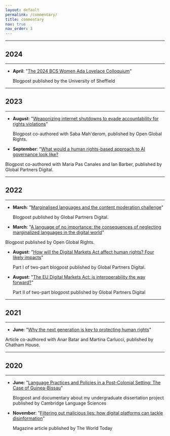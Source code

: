 ```yaml
---
layout: default
permalink: /commentary/
title: commentary
nav: true
nav_order: 3
---
```




<!-- _pages/blog.md -->

---
## **2024**
---
- **April**: "[The 2024 BCS Women Ada Lovelace Colloquium](https://www.sheffield.ac.uk/cs/postgraduate/student-profiles/jacquie)"
  
  Blogpost published by the University of Sheffield

---
## **2023**
---
- **August**: "[Weaponizing internet shutdowns to evade accountability for rights violations](https://www.openglobalrights.org/weaponizing-internet-shutdowns-evade-accountability-rights-violations/)"
  
  Blogpost co-authored with Saba Mah'derom, published by Open Global Rights.

- **September**: "[What would a human rights-based approach to AI governance look like?](https://www.gp-digital.org/what-would-a-human-rights-based-approach-to-ai-governance-look-like/)
  
Blogpost co-authored with Maria Pas Canales and Ian Barber, published by Global Partners Digital.

---
## **2022**
---
- **March**: "[Marginalised languages and the content moderation challenge](https://www.gp-digital.org/marginalised-languages-and-the-content-moderation-challenge/)"
  
  Blogpost published by Global Partners Digital.

- **March**: "[A language of no importance: the consequences of neglecting marginalized languages in the digital world](https://www.openglobalrights.org/a-language-of-no-importance-the-consequences-of-neglecting-marginalized-languages-in-the-digital-world/)"
  
Blogpost published by Open Global Rights.

- **August**: "[How will the Digital Markets Act affect human rights? Four likely impacts](https://www.gp-digital.org/how-will-the-digital-markets-act-affect-human-rights-four-likely-impacts/)"
  
  Part I of two-part blogpost published by Global Partners Digital.
  
- **August**: "[The EU Digital Markets Act: is interoperability the way forward?](https://www.gp-digital.org/the-eu-digital-markets-act-is-interoperability-the-way-forward/)"
  
  Part II of two-part blogpost published by Global Partners Digital

---
## **2021**
---
- **June**: "[Why the next generation is key to protecting human rights](https://www.chathamhouse.org/2021/06/why-next-generation-key-protecting-human-rights)"
  
Article co-authored with Anar Batar and Martina Carlucci, published by Chatham House.


---
## **2020**
---

- **June**: "[Language Practices and Policies in a Post-Colonial Setting: The Case of Guinea-Bissau](https://www.languagesciences.cam.ac.uk/news/language-practices-and-policies-post-colonial-setting-case-guinea-bissau)"
  
  Blogpost and documentary about my undergraduate dissertation project published by Cambridge Language Sciences

- **November**: "[Filtering out malicious lies: how digital platforms can tackle disinformation](https://www.chathamhouse.org/publications/twt/filtering-out-malicious-lies)"
  
  Magazine article published by The World Today


